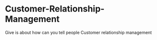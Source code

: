 # Customer-Relationship-Management
Give is about how can you tell people Customer relationship management 
